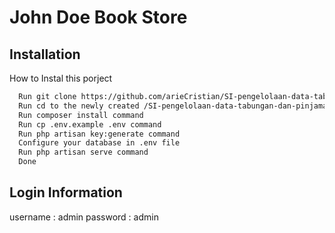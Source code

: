 
# John Doe Book Store




## Installation

How to Instal this porject

```bash
  Run git clone https://github.com/arieCristian/SI-pengelolaan-data-tabungan-dan-pinjaman.git
  Run cd to the newly created /SI-pengelolaan-data-tabungan-dan-pinjaman directory
  Run composer install command
  Run cp .env.example .env command
  Run php artisan key:generate command
  Configure your database in .env file
  Run php artisan serve command
  Done
```


## Login Information
username : admin
password : admin
    
